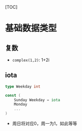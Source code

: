 [TOC]

# 基础数据类型

## 复数
- `complex(1,2)`: 1+2i

## iota
```go
type Weekday int

const (
    Sunday Weekday = iota
    Monday
    ...
)
```
- 周日将对应0，周一为1，如此等等


